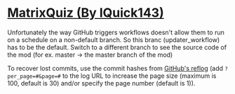 # [MatrixQuiz (By IQuick143)](https://github.com/IQuick143/MatrixQuiz)

Unfortunately the way GitHub triggers workflows doesn't allow them to run on a schedule on a non-default branch. So this branc (updater_workflow) has to be the default. Switch to a different branch to see the source code of the mod (for ex. master -> the master branch of the mod)

To recover lost commits, use the commit hashes from [GitHub's reflog](https://api.github.com/repos/KtaneModules/MatrixQuiz-IQuick143/events) (add `?per_page=#&page=#` to the log URL to increase the page size (maximum is 100, default is 30) and/or specify the page number (default is 1)).
